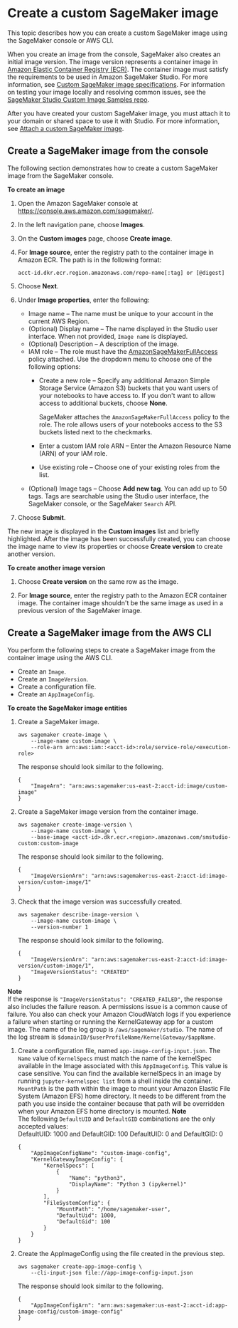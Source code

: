 # Create a custom SageMaker image<a name="studio-byoi-create"></a>

This topic describes how you can create a custom SageMaker image using the SageMaker console or AWS CLI\.

When you create an image from the console, SageMaker also creates an initial image version\. The image version represents a container image in [Amazon Elastic Container Registry \(ECR\)](https://console.aws.amazon.com/ecr/)\. The container image must satisfy the requirements to be used in Amazon SageMaker Studio\. For more information, see [Custom SageMaker image specifications](studio-byoi-specs.md)\. For information on testing your image locally and resolving common issues, see the [SageMaker Studio Custom Image Samples repo](https://github.com/aws-samples/sagemaker-studio-custom-image-samples/blob/main/DEVELOPMENT.md)\.

After you have created your custom SageMaker image, you must attach it to your domain or shared space to use it with Studio\. For more information, see [Attach a custom SageMaker image](studio-byoi-attach.md)\.

## Create a SageMaker image from the console<a name="studio-byoi-create-console"></a>

The following section demonstrates how to create a custom SageMaker image from the SageMaker console\.

**To create an image**

1. Open the Amazon SageMaker console at [https://console\.aws\.amazon\.com/sagemaker/](https://console.aws.amazon.com/sagemaker/)\.

1. In the left navigation pane, choose **Images**\.

1. On the **Custom images** page, choose **Create image**\.

1. For **Image source**, enter the registry path to the container image in Amazon ECR\. The path is in the following format:

   ` acct-id.dkr.ecr.region.amazonaws.com/repo-name[:tag] or [@digest] `

1. Choose **Next**\.

1. Under **Image properties**, enter the following:
   + Image name – The name must be unique to your account in the current AWS Region\.
   + \(Optional\) Display name – The name displayed in the Studio user interface\. When not provided, `Image name` is displayed\.
   + \(Optional\) Description – A description of the image\.
   + IAM role – The role must have the [AmazonSageMakerFullAccess](https://console.aws.amazon.com/iam/home?#/policies/arn:aws:iam::aws:policy/AmazonSageMakerFullAccess) policy attached\. Use the dropdown menu to choose one of the following options:
     + Create a new role – Specify any additional Amazon Simple Storage Service \(Amazon S3\) buckets that you want users of your notebooks to have access to\. If you don't want to allow access to additional buckets, choose **None**\.

       SageMaker attaches the `AmazonSageMakerFullAccess` policy to the role\. The role allows users of your notebooks access to the S3 buckets listed next to the checkmarks\.
     + Enter a custom IAM role ARN – Enter the Amazon Resource Name \(ARN\) of your IAM role\.
     + Use existing role – Choose one of your existing roles from the list\.
   + \(Optional\) Image tags – Choose **Add new tag**\. You can add up to 50 tags\. Tags are searchable using the Studio user interface, the SageMaker console, or the SageMaker `Search` API\.

1. Choose **Submit**\.

The new image is displayed in the **Custom images** list and briefly highlighted\. After the image has been successfully created, you can choose the image name to view its properties or choose **Create version** to create another version\.

**To create another image version**

1. Choose **Create version** on the same row as the image\.

1. For **Image source**, enter the registry path to the Amazon ECR container image\. The container image shouldn't be the same image as used in a previous version of the SageMaker image\.

## Create a SageMaker image from the AWS CLI<a name="studio-byoi-sdk-create-image"></a>

You perform the following steps to create a SageMaker image from the container image using the AWS CLI\.
+ Create an `Image`\.
+ Create an `ImageVersion`\.
+ Create a configuration file\.
+ Create an `AppImageConfig`\.

**To create the SageMaker image entities**

1. Create a SageMaker image\.

   ```
   aws sagemaker create-image \
       --image-name custom-image \
       --role-arn arn:aws:iam::<acct-id>:role/service-role/<execution-role>
   ```

   The response should look similar to the following\.

   ```
   {
       "ImageArn": "arn:aws:sagemaker:us-east-2:acct-id:image/custom-image"
   }
   ```

1. Create a SageMaker image version from the container image\.

   ```
   aws sagemaker create-image-version \
       --image-name custom-image \
       --base-image <acct-id>.dkr.ecr.<region>.amazonaws.com/smstudio-custom:custom-image
   ```

   The response should look similar to the following\.

   ```
   {
       "ImageVersionArn": "arn:aws:sagemaker:us-east-2:acct-id:image-version/custom-image/1"
   }
   ```

1. Check that the image version was successfully created\.

   ```
   aws sagemaker describe-image-version \
       --image-name custom-image \
       --version-number 1
   ```

   The response should look similar to the following\.

   ```
   {
       "ImageVersionArn": "arn:aws:sagemaker:us-east-2:acct-id:image-version/custom-image/1",
       "ImageVersionStatus": "CREATED"
   }
   ```
**Note**  
If the response is `"ImageVersionStatus": "CREATED_FAILED"`, the response also includes the failure reason\. A permissions issue is a common cause of failure\. You also can check your Amazon CloudWatch logs if you experience a failure when starting or running the KernelGateway app for a custom image\. The name of the log group is `/aws/sagemaker/studio`\. The name of the log stream is `$domainID/$userProfileName/KernelGateway/$appName`\.

1. Create a configuration file, named `app-image-config-input.json`\. The `Name` value of `KernelSpecs` must match the name of the kernelSpec available in the Image associated with this `AppImageConfig`\. This value is case sensitive\. You can find the available kernelSpecs in an image by running `jupyter-kernelspec list` from a shell inside the container\. `MountPath` is the path within the image to mount your Amazon Elastic File System \(Amazon EFS\) home directory\. It needs to be different from the path you use inside the container because that path will be overridden when your Amazon EFS home directory is mounted\.
**Note**  
The following `DefaultUID` and `DefaultGID` combinations are the only accepted values:   
 DefaultUID: 1000 and DefaultGID: 100 
 DefaultUID: 0 and DefaultGID: 0 

   ```
   {
       "AppImageConfigName": "custom-image-config",
       "KernelGatewayImageConfig": {
           "KernelSpecs": [
               {
                   "Name": "python3",
                   "DisplayName": "Python 3 (ipykernel)"
               }
           ],
           "FileSystemConfig": {
               "MountPath": "/home/sagemaker-user",
               "DefaultUid": 1000,
               "DefaultGid": 100
           }
       }
   }
   ```

1. Create the AppImageConfig using the file created in the previous step\.

   ```
   aws sagemaker create-app-image-config \
       --cli-input-json file://app-image-config-input.json
   ```

   The response should look similar to the following\.

   ```
   {
       "AppImageConfigArn": "arn:aws:sagemaker:us-east-2:acct-id:app-image-config/custom-image-config"
   }
   ```